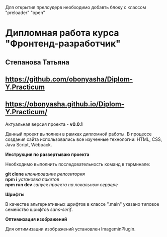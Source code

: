 Для открытия прелоудерв необходимо добавть блоку с классом "preloader" "open"
# Дипломная работа курса "Фронтенд-разработчик"
## Степанова Татьяна  
## https://github.com/obonyasha/Diplom-Y.Practicum
## https://obonyasha.github.io/Diplom-Y.Practicum/

Актуальная версия проекта - **v0.0.1**  

Данный проект выполнен в рамках дипломной работы. В процессе создания сайта использовались все изученные технологии: HTML, CSS,  Java Script, Webpack.

**Инструкция по развертываю проекта**

Необходимо выполнить последовательность команд в терминале:

**git clone** *клонирование репозитория*  
**npm i** *установка пакетов*  
**npm run dev** *запуск проекта на локальном сервере*

**Шрифты**

В качестве альтернативных шрифтов в классе ".main" указано типовое семейство шрифтов *sans-serif*.

**Оптимизация изображений**

Для оптимизации изображений установлен ImageminPlugin.

